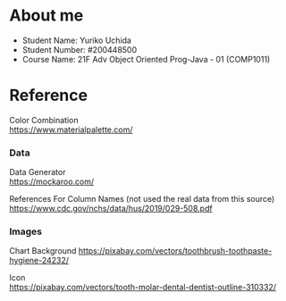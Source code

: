 # About me
- Student Name: Yuriko Uchida   
- Student Number: #200448500    
- Course Name: 21F Adv Object Oriented Prog-Java - 01 (COMP1011)   


# Reference
Color Combination   
https://www.materialpalette.com/

### Data   
Data Generator     
https://mockaroo.com/   

References For Column Names (not used the real data from this source)
https://www.cdc.gov/nchs/data/hus/2019/029-508.pdf

### Images   
Chart Background
https://pixabay.com/vectors/toothbrush-toothpaste-hygiene-24232/

Icon   
https://pixabay.com/vectors/tooth-molar-dental-dentist-outline-310332/
